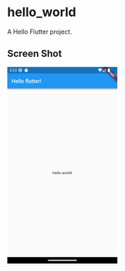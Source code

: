 # hello_world

A Hello Flutter project.

## Screen Shot
<img src="./images/Screenshot_1686799395.png" width="50%" />

